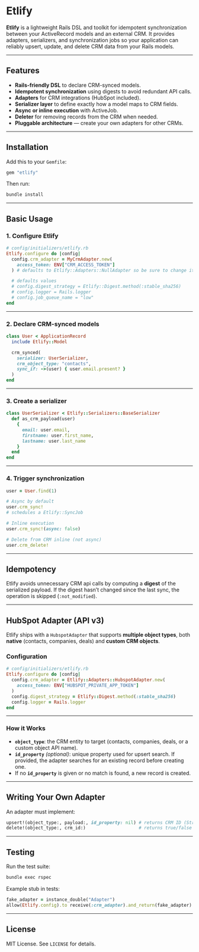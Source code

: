 # Etlify

**Etlify** is a lightweight Rails DSL and toolkit for idempotent synchronization between your ActiveRecord models and an external CRM.
It provides adapters, serializers, and synchronization jobs so your application can reliably upsert, update, and delete CRM data from your Rails models.

---

## Features

- **Rails-friendly DSL** to declare CRM-synced models.
- **Idempotent synchronization** using digests to avoid redundant API calls.
- **Adapters** for CRM integrations (HubSpot included).
- **Serializer layer** to define exactly how a model maps to CRM fields.
- **Async or inline execution** with ActiveJob.
- **Deleter** for removing records from the CRM when needed.
- **Pluggable architecture** — create your own adapters for other CRMs.

---

## Installation

Add this to your `Gemfile`:

```ruby
gem "etlify"
```

Then run:

```bash
bundle install
```

---

## Basic Usage

### 1. Configure Etlify

```ruby
# config/initializers/etlify.rb
Etlify.configure do |config|
  config.crm_adapter = MyCrmAdapter.new(
    access_token: ENV["CRM_ACCESS_TOKEN"]
  ) # defaults to Etlify::Adapters::NullAdapter so be sure to change it

  # defaults values
  # config.digest_strategy = Etlify::Digest.method(:stable_sha256)
  # config.logger = Rails.logger
  # config.job_queue_name = "low"
end
```

---

### 2. Declare CRM-synced models

```ruby
class User < ApplicationRecord
  include Etlify::Model

  crm_synced(
    serializer: UserSerializer,
    crm_object_type: "contacts",
    sync_if: ->(user) { user.email.present? }
  )
end
```

---

### 3. Create a serializer

```ruby
class UserSerializer < Etlify::Serializers::BaseSerializer
  def as_crm_payload(user)
    {
      email: user.email,
      firstname: user.first_name,
      lastname: user.last_name
    }
  end
end
```

---

### 4. Trigger synchronization

```ruby
user = User.find(1)

# Async by default
user.crm_sync!
# schedules a Etlify::SyncJob

# Inline execution
user.crm_sync!(async: false)

# Delete from CRM inline (not async)
user.crm_delete!
```

---

## Idempotency

Etlify avoids unnecessary CRM api calls by computing a **digest** of the serialized payload.
If the digest hasn’t changed since the last sync, the operation is skipped (`:not_modified`).

---

## HubSpot Adapter (API v3)

Etlify ships with a `HubspotAdapter` that supports **multiple object types**, both **native** (contacts, companies, deals) and **custom CRM objects**.

### Configuration

```ruby
# config/initializers/etlify.rb
Etlify.configure do |config|
  config.crm_adapter = Etlify::Adapters::HubspotAdapter.new(
    access_token: ENV["HUBSPOT_PRIVATE_APP_TOKEN"]
  )
  config.digest_strategy = Etlify::Digest.method(:stable_sha256)
  config.logger = Rails.logger
end
```

---

### How it Works

- **`object_type`**: the CRM entity to target (contacts, companies, deals, or a custom object API name).
- **`id_property`** _(optional)_: unique property used for upsert search.
  If provided, the adapter searches for an existing record before creating one.
- If no **`id_property`** is given or no match is found, a new record is created.

---

## Writing Your Own Adapter

An adapter must implement:

```ruby
upsert!(object_type:, payload:, id_property: nil) # returns CRM ID (String)
delete!(object_type:, crm_id:)                    # returns true/false
```

---

## Testing

Run the test suite:

```bash
bundle exec rspec
```

Example stub in tests:

```ruby
fake_adapter = instance_double("Adapter")
allow(Etlify.config).to receive(:crm_adapter).and_return(fake_adapter)
```

---

## License

MIT License. See `LICENSE` for details.
